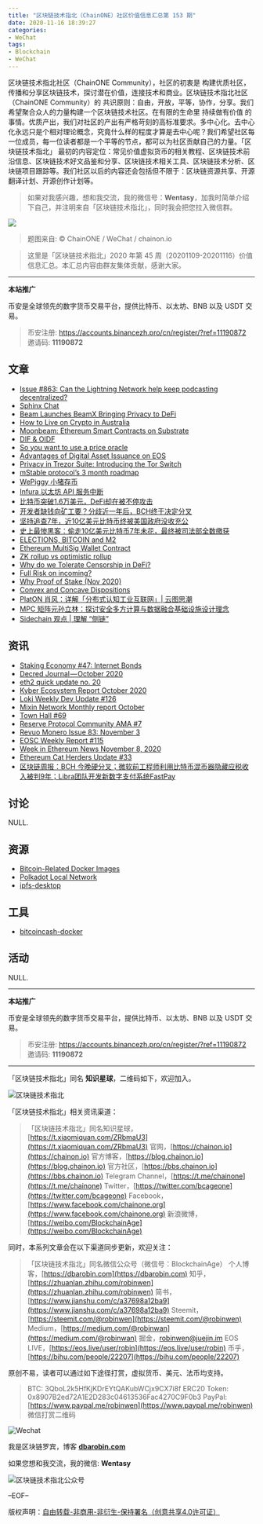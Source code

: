 ```yaml
---
title: "区块链技术指北（ChainONE）社区价值信息汇总第 153 期"
date: 2020-11-16 18:39:27
categories:
- WeChat
tags:
- Blockchain
- WeChat
---
```

区块链技术指北社区（ChainONE Community），社区的初衷是 构建优质社区，传播和分享区块链技术，探讨潜在价值，连接技术和商业。区块链技术指北社区（ChainONE Community）的 共识原则：自由，开放，平等，协作，分享。我们希望聚合众人的力量构建一个区块链技术社区。在有限的生命里 持续做有价值 的事情。优质产出，我们对社区的产出有严格苛刻的高标准要求。多中心化。去中心化永远只是个相对理论概念，究竟什么样的程度才算是去中心呢？我们希望社区每一位成员，每一位读者都是一个平等的节点，都可以为社区贡献自己的力量。「区块链技术指北」 最初的内容定位：常见价值虚拟货币的相关教程、区块链技术前沿信息、区块链技术好文品鉴和分享、区块链技术相关工具、区块链技术分析、区块链项目跟踪等。我们社区以后的内容还会包括但不限于：区块链资源共享、开源翻译计划、开源创作计划等。
<!-- more -->

> 如果对我感兴趣，想和我交流，我的微信号：**Wentasy**，加我时简单介绍下自己，并注明来自「区块链技术指北」，同时我会把您拉入微信群。

![](https://cdn.dbarobin.com/EFxCQjC.png)

> 题图来自: © ChainONE / WeChat / chainon.io

> 这里是「区块链技术指北」2020 年第 45 周（20201109-20201116）价值信息汇总。本汇总内容由群友集体贡献，感谢大家。

***

**本站推广**

币安是全球领先的数字货币交易平台，提供比特币、以太坊、BNB 以及 USDT 交易。

> 币安注册: https://accounts.binancezh.pro/cn/register/?ref=11190872
> 邀请码: **11190872**

## 文章

* [Issue #863: Can the Lightning Network help keep podcasting decentralized?](https://bbs.chainon.io/d/6773)
* [Sphinx Chat](https://bbs.chainon.io/d/6774)
* [Beam Launches BeamX Bringing Privacy to DeFi](https://bbs.chainon.io/d/6775)
* [How to Live on Crypto in Australia](https://bbs.chainon.io/d/6776)
* [Moonbeam: Ethereum Smart Contracts on Substrate](https://bbs.chainon.io/d/6777)
* [DIF & OIDF](https://bbs.chainon.io/d/6779)
* [So you want to use a price oracle](https://bbs.chainon.io/d/6788)
* [Advantages of Digital Asset Issuance on EOS](https://bbs.chainon.io/d/6789)
* [Privacy in Trezor Suite: Introducing the Tor Switch](https://bbs.chainon.io/d/6791)
* [mStable protocol’s 3 month roadmap](https://bbs.chainon.io/d/6794)
* [WePiggy 小猪存币](https://bbs.chainon.io/d/6795)
* [Infura 以太坊 API 服务中断](https://bbs.chainon.io/d/6796)
* [比特币突破1.6万美元，DeFi却在被不停攻击](https://bbs.chainon.io/d/6798)
* [开发者缺钱向矿工要？分歧近一年后，BCH终于决定分叉](https://bbs.chainon.io/d/6799)
* [坚持追查7年，近10亿美元比特币终被美国政府没收充公](https://bbs.chainon.io/d/6800)
* [史上最惨黑客：偷走10亿美元比特币7年未花，最终被司法部全数缴获](https://bbs.chainon.io/d/6801)
* [ELECTIONS, BITCOIN and M2](https://bbs.chainon.io/d/6802)
* [Ethereum MultiSig Wallet Contract](https://bbs.chainon.io/d/6803)
* [ZK rollup vs optimistic rollup](https://bbs.chainon.io/d/6808)
* [Why do we Tolerate Censorship in DeFi?](https://bbs.chainon.io/d/6809)
* [Full Risk on incoming?](https://bbs.chainon.io/d/6810)
* [Why Proof of Stake (Nov 2020)](https://bbs.chainon.io/d/6811)
* [Convex and Concave Dispositions](https://bbs.chainon.io/d/6812)
* [PlatON 肖风：详解「分布式认知工业互联网」| 云图思潮](https://bbs.chainon.io/d/6813)
* [MPC 矩阵元孙立林：探讨安全多方计算与数据融合基础设施设计理念](https://bbs.chainon.io/d/6814)
* [Sidechain 观点 | 理解 “侧链”](https://bbs.chainon.io/d/6815)

## 资讯

* [Staking Economy #47: Internet Bonds](https://bbs.chainon.io/d/6778)
* [Decred Journal — October 2020](https://bbs.chainon.io/d/6780)
* [eth2 quick update no. 20](https://bbs.chainon.io/d/6781)
* [Kyber Ecosystem Report October 2020](https://bbs.chainon.io/d/6782)
* [Loki Weekly Dev Update #126](https://bbs.chainon.io/d/6783)
* [Mixin Network Monthly report October](https://bbs.chainon.io/d/6784)
* [Town Hall #69](https://bbs.chainon.io/d/6785)
* [Reserve Protocol Community AMA #7](https://bbs.chainon.io/d/6786)
* [Revuo Monero Issue 83: November 3](https://bbs.chainon.io/d/6787)
* [EOSC Weekly Report #115](https://bbs.chainon.io/d/6790)
* [Week in Ethereum News November 8, 2020](https://bbs.chainon.io/d/6792)
* [Ethereum Cat Herders Update #33](https://bbs.chainon.io/d/6793)
* [区块链周报：BCH 今晚硬分叉；微软前工程师利用比特币混币器隐藏应税收入被判9年；Libra团队开发新数字支付系统FastPay](https://bbs.chainon.io/d/6797)

## 讨论

NULL.

## 资源

* [Bitcoin-Related Docker Images](https://bbs.chainon.io/d/6804)
* [Polkadot Local Network](https://bbs.chainon.io/d/6806)
* [ipfs-desktop](https://bbs.chainon.io/d/6807)

## 工具

* [bitcoincash-docker](https://bbs.chainon.io/d/6805)

## 活动

NULL.

***

**本站推广**

币安是全球领先的数字货币交易平台，提供比特币、以太坊、BNB 以及 USDT 交易。

> 币安注册: https://accounts.binancezh.pro/cn/register/?ref=11190872
> 邀请码: **11190872**

***

「区块链技术指北」同名 **知识星球**，二维码如下，欢迎加入。

![区块链技术指北](https://cdn.dbarobin.com/3YzonTR.png)

「区块链技术指北」相关资讯渠道：

> 「区块链技术指北」同名知识星球，[https://t.xiaomiquan.com/ZRbmaU3](https://t.xiaomiquan.com/ZRbmaU3)
> 官网，[https://chainon.io](https://chainon.io)
> 官方博客，[https://blog.chainon.io](https://blog.chainon.io)
> 官方社区，[https://bbs.chainon.io](https://bbs.chainon.io)
> Telegram Channel，[https://t.me/chainone](https://t.me/chainone)
> Twitter，[https://twitter.com/bcageone](https://twitter.com/bcageone)
> Facebook，[https://www.facebook.com/chainone.org](https://www.facebook.com/chainone.org)
> 新浪微博，[https://weibo.com/BlockchainAge](https://weibo.com/BlockchainAge)

同时，本系列文章会在以下渠道同步更新，欢迎关注：

> 「区块链技术指北」同名微信公众号（微信号：BlockchainAge）
> 个人博客，[https://dbarobin.com](https://dbarobin.com)
> 知乎，[https://zhuanlan.zhihu.com/robinwen](https://zhuanlan.zhihu.com/robinwen)
> 简书，[https://www.jianshu.com/c/a37698a12ba9](https://www.jianshu.com/c/a37698a12ba9)
> Steemit，[https://steemit.com/@robinwen](https://steemit.com/@robinwen)
> Medium，[https://medium.com/@robinwan](https://medium.com/@robinwan)
> 掘金，[robinwen@juejin.im](https://juejin.im/user/5673ccae60b2260ee435f89a/posts)
> EOS LIVE，[https://eos.live/user/robin](https://eos.live/user/robin)
> 币乎，[https://bihu.com/people/22207](https://bihu.com/people/22207)

原创不易，读者可以通过如下途径打赏，虚拟货币、美元、法币均支持。

> BTC: 3QboL2k5HfKjKDrEYtQAKubWCjx9CX7i8f
> ERC20 Token: 0x8907B2ed72A1E2D283c04613536Fac4270C9F0b3
> PayPal: [https://www.paypal.me/robinwen](https://www.paypal.me/robinwen)
> 微信打赏二维码

![Wechat](https://cdn.dbarobin.com/SzoNl5b.jpg)

我是区块链罗宾，博客 **[dbarobin.com](https://dbarobin.com/)**

如果您想和我交流，我的微信: **Wentasy**

![区块链技术指北公众号](https://cdn.dbarobin.com/w0wignb.png)

–EOF–

版权声明：[自由转载-非商用-非衍生-保持署名（创意共享4.0许可证）](http://creativecommons.org/licenses/by-nc-nd/4.0/deed.zh)
